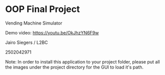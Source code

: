 # OOP Final Project
 Vending Machine Simulator
 
Demo video: https://youtu.be/OkJhzYN6F9w

Jairo Siegers / L2BC

2502042971

Note: In order to install this application to your project folder, please put all the images under the project directory for the GUI to load it's path.

